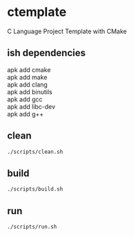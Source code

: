 # ctemplate
C Language Project Template with CMake

## ish dependencies

apk add cmake  
apk add make  
apk add clang  
apk add binutils  
apk add gcc  
apk add libc-dev  
apk add g++  

## clean
```sh
./scripts/clean.sh
```

## build
```sh
./scripts/build.sh
```

## run
```sh
./scripts/run.sh
```
